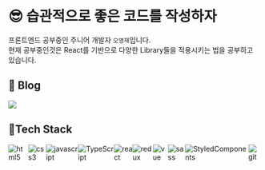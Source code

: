 # 😎 습관적으로 좋은 코드를 작성하자

프론트엔드 공부중인 주니어 개발자 `오영재`입니다.  
현재 공부중인것은 React를 기반으로 다양한 Library들을 적용시키는 법을 공부하고 있습니다.

## 🐒 Blog

<a href="https://sacultang.github.io/" target="_blank"><img src="https://img.shields.io/badge/HEXO-0E83CD?style=flat&logo=hexo&logoColor=white"/></a>

## 🔨Tech Stack

<div style="display:flex">
<img src="https://img.shields.io/badge/HTML5-F05032?style=flat&logo=html5&logoColor=white" alt="html5">
<img src="https://img.shields.io/badge/-CSS3-1572B6?style=flat&logo=css3" alt="css3">
<img src="https://img.shields.io/badge/JavaScript-F7DF1E?style=flat&logo=javascript&logoColor=white" alt="javascript">
<img src="https://img.shields.io/badge/TypeScript-3178C6?style=flat&logo=TypeScript&logoColor=white" alt="TypeScript">
<img src="https://img.shields.io/badge/-React-61DAFB?style=flat&logo=react&logoColor=white" alt="react">
<img src="https://img.shields.io/badge/-Redux-764ABC?style=flat&logo=Redux&logoColor=white" alt="redux">
<img src="https://img.shields.io/badge/-Vue-4FC08D?style=flat&logo=Vue.js&logoColor=white" alt="vue">
<img src="https://img.shields.io/badge/-Sass-CC6699?style=flat&logo=Sass&logoColor=white" alt="sass">
<img src="https://img.shields.io/badge/-StyledComponents-DB7093?style=flat&logo=styled-components&logoColor=white" alt="StyledComponents">
<img src="https://img.shields.io/badge/-Github-181717?style=flat&logo=Github&logoColor=white" alt="git">
</div>
